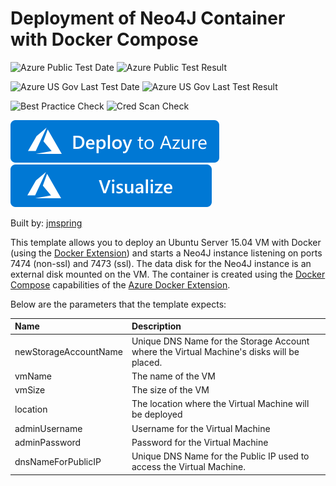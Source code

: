 # Deployment of Neo4J Container with Docker Compose

![Azure Public Test Date](https://azurequickstartsservice.blob.core.windows.net/badges/docker-neo4j/PublicLastTestDate.svg)
![Azure Public Test Result](https://azurequickstartsservice.blob.core.windows.net/badges/docker-neo4j/PublicDeployment.svg)

![Azure US Gov Last Test Date](https://azurequickstartsservice.blob.core.windows.net/badges/docker-neo4j/FairfaxLastTestDate.svg)
![Azure US Gov Last Test Result](https://azurequickstartsservice.blob.core.windows.net/badges/docker-neo4j/FairfaxDeployment.svg)

![Best Practice Check](https://azurequickstartsservice.blob.core.windows.net/badges/docker-neo4j/BestPracticeResult.svg)
![Cred Scan Check](https://azurequickstartsservice.blob.core.windows.net/badges/docker-neo4j/CredScanResult.svg)

[![Deploy To Azure](https://raw.githubusercontent.com/Azure/azure-quickstart-templates/master/1-CONTRIBUTION-GUIDE/images/deploytoazure.svg?sanitize=true)](https://portal.azure.com/#create/Microsoft.Template/uri/https%3A%2F%2Fraw.githubusercontent.com%2FAzure%2Fazure-quickstart-templates%2Fmaster%2Fdocker-neo4j%2Fazuredeploy.json)
[![Visualize](https://raw.githubusercontent.com/Azure/azure-quickstart-templates/master/1-CONTRIBUTION-GUIDE/images/visualizebutton.svg?sanitize=true)](http://armviz.io/#/?load=https%3A%2F%2Fraw.githubusercontent.com%2FAzure%2Fazure-quickstart-templates%2Fmaster%2Fdocker-neo4j%2Fazuredeploy.json)

Built by: [jmspring](https://github.com/jmspring)

This template allows you to deploy an Ubuntu Server 15.04 VM with Docker (using
the [Docker Extension][ext]) and starts a Neo4J instance listening on ports 7474
(non-ssl) and 7473 (ssl). The data disk for the Neo4J instance is an external
disk mounted on the VM. The container is created using the [Docker
Compose][compose] capabilities of the [Azure Docker Extension][ext].

Below are the parameters that the template expects:

| Name                  | Description                                                                               |
| :-------------------- | :---------------------------------------------------------------------------------------- |
| newStorageAccountName | Unique DNS Name for the Storage Account where the Virtual Machine's disks will be placed. |
| vmName                | The name of the VM                                                                        |
| vmSize                | The size of the VM                                                                        |
| location              | The location where the Virtual Machine will be deployed                                   |
| adminUsername         | Username for the Virtual Machine                                                          |
| adminPassword         | Password for the Virtual Machine                                                          |
| dnsNameForPublicIP    | Unique DNS Name for the Public IP used to access the Virtual Machine.                     |

[ext]: https://github.com/Azure/azure-docker-extension
[compose]: https://docs.docker.com/compose
